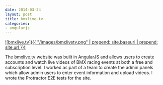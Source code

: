 ```yaml
---
date: 2014-03-24
layout: post
title: bmxlive.tv
categories:
- angularjs
---
```


[![bmxlive.tv]({{ "/images/bmxlivetv.png" | prepend: site.baseurl | prepend: site.url }})](http://bmxlive.tv)

The [bmxlive.tv](http://bmxlive.tv) website was built in AngularJS and allows users to create accounts and watch live videos of BMX racing events at both a free and subscription level. I worked as part of a team to create the admin panels which allow admin users to enter event information and upload videos. I wrote the Protractor E2E tests for the site.